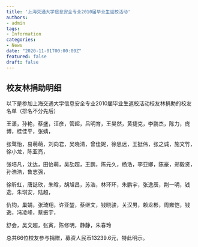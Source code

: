 ```yaml
---
title: '上海交通大学信息安全专业2010届毕业生返校活动'
authors:
- admin
tags:
- Information
categories:
- News
date: "2020-11-01T00:00:00Z"
featured: false
draft: false
---
```


## 校友林捐助明细
以下是参加上海交通大学信息安全专业2010届毕业生返校活动校友林捐助的校友名单（排名不分先后）

王潇，孙艳，蔡盛，汪彦，管超，吕明育，王昊然，黄捷克，李鹏杰，陈力，庞博，桂佳平，张婧，

张鹭怡，易萌萌，刘向君，吴晓清，曾佳妮，徐思远，王挺伟，张之诚，施文竹，徐小龙，陈亚亮，

张培凡，沈达，田怡萌，吴劼超，王鹏，陈元久，杨浩，李亚卿，陈豪，郑毅贤，孙浩浩，鲁志强，

徐昕虹，唐誌欣，朱晗，胡旭昌，苏浩，林环环，朱鹏宇，张逸辰，荆一明，钱逸，朱琪安，陆超，

仇钧，巢娟，张琦翔，许亚堃，蔡继文，钱晓骏，关汉男，赖龙彬，周雍恺，钱逸，冯凌峰，蔡振宇，

舒会，吴文超，张寅，陈修明，静静，朱春玲


总共66位校友参与捐赠，募资人民币13239.6元，特此明示。
